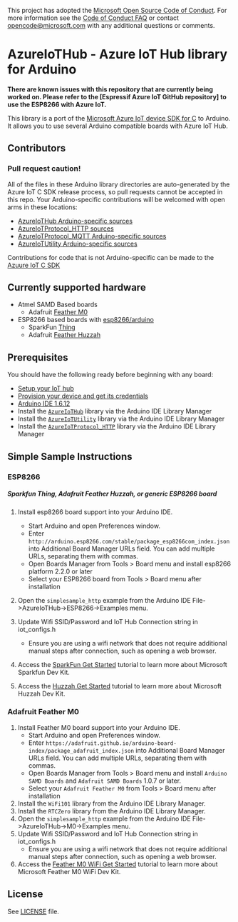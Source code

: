 This project has adopted the 
[Microsoft Open Source Code of Conduct](https://opensource.microsoft.com/codeofconduct/). 
For more information see the 
[Code of Conduct FAQ](https://opensource.microsoft.com/codeofconduct/faq/) or contact 
[opencode@microsoft.com](mailto:opencode@microsoft.com) with any additional questions or comments.

# AzureIoTHub - Azure IoT Hub library for Arduino

**There are known issues with this repository that are currently being worked on. Please refer to the [Espressif Azure IoT GitHub repository] to use the ESP8266 with Azure IoT.** 

This library is a port of the 
[Microsoft Azure IoT device SDK for C](https://github.com/Azure/azure-iot-sdks/blob/master/c/readme.md)
 to Arduino. It allows you to use several Arduino compatible boards with Azure IoT Hub.

## Contributors

### **Pull request caution!**
All of the files in these Arduino library directories are auto-generated
by the Azure IoT C SDK release process, so pull requests cannot be 
accepted in this repo. 
Your Arduino-specific contributions will be welcomed with open arms in these locations:
*  [AzureIoTHub Arduino-specific sources](https://github.com/Azure/azure-iot-pal-arduino/tree/master/build_all/base-libraries/AzureIoTHub)
*  [AzureIoTProtocol_HTTP sources](https://github.com/Azure/azure-iot-pal-arduino/tree/master/build_all/base-libraries/AzureIoTProtocol_HTTP)
*  [AzureIoTProtocol_MQTT Arduino-specific sources](https://github.com/Azure/azure-iot-pal-arduino/tree/master/build_all/base-libraries/AzureIoTProtocol_MQTT)
*  [AzureIoTUtility Arduino-specific sources](https://github.com/Azure/azure-iot-pal-arduino/tree/master/build_all/base-libraries/AzureIoTUtility)

Contributions for code that is not Arduino-specific can be made to the 
[Azuure IoT C SDK](https://github.com/azure/azure-iot-sdk-c)

## Currently supported hardware
- Atmel SAMD Based boards
  - Adafruit [Feather M0](https://www.adafruit.com/products/3010)
- ESP8266 based boards with [esp8266/arduino](https://github.com/esp8266/arduino)
  - SparkFun [Thing](https://www.sparkfun.com/products/13711)
  - Adafruit [Feather Huzzah](https://www.adafruit.com/products/2821)

## Prerequisites

You should have the following ready before beginning with any board:
-   [Setup your IoT hub](https://github.com/Azure/azure-iot-device-ecosystem/blob/master/setup_iothub.md)
-   [Provision your device and get its credentials](https://github.com/Azure/azure-iot-device-ecosystem/blob/master/setup_iothub.md#create-new-device-in-the-iot-hub-device-identity-registry)
-   [Arduino IDE 1.6.12](https://www.arduino.cc/en/Main/Software)
-   Install the [`AzureIoTHub`](https://github.com/Azure/azure-iot-arduino) library via the Arduino IDE Library Manager
-   Install the [`AzureIoTUtility`](https://github.com/Azure/azure-iot-arduino-utility) library via the Arduino IDE Library Manager
-   Install the [`AzureIoTProtocol_HTTP`](https://github.com/Azure/azure-iot-arduino-protocol-http) library via the Arduino IDE Library Manager


## Simple Sample Instructions

### ESP8266
##### Sparkfun Thing, Adafruit Feather Huzzah, or generic ESP8266 board

1. Install esp8266 board support into your Arduino IDE.
    * Start Arduino and open Preferences window.
    * Enter `http://arduino.esp8266.com/stable/package_esp8266com_index.json` into Additional Board Manager URLs field. You can add multiple URLs, separating them with commas.
    * Open Boards Manager from Tools > Board menu and install esp8266 platform 2.2.0 or later
    * Select your ESP8266 board from Tools > Board menu after installation

2. Open the `simplesample_http` example from the Arduino IDE  File->AzureIoTHub->ESP8266->Examples menu.
4. Update Wifi SSID/Password and IoT Hub Connection string in iot_configs.h
    * Ensure you are using a wifi network that does not require additional manual steps after connection, such as opening a web browser.
6. Access the [SparkFun Get Started](https://azure.microsoft.com/en-us/documentation/samples/iot-hub-c-thingdev-getstartedkit/) tutorial to learn more about Microsoft Sparkfun Dev Kit.
7. Access the [Huzzah Get Started](https://azure.microsoft.com/en-us/documentation/samples/iot-hub-c-huzzah-getstartedkit/) tutorial to learn more about Microsoft Huzzah Dev Kit.


### Adafruit Feather M0
1. Install Feather M0 board support into your Arduino IDE.
    * Start Arduino and open Preferences window.
    * Enter `https://adafruit.github.io/arduino-board-index/package_adafruit_index.json` into Additional Board Manager URLs field. You can add multiple URLs, separating them with commas.
    * Open Boards Manager from Tools > Board menu and install `Arduino SAMD Boards` and `Adafruit SAMD Boards` 1.0.7 or later.
    * Select your `Adafruit Feather M0` from Tools > Board menu after installation
2. Install the `WiFi101` library from the Arduino IDE Library Manager.
3. Install the `RTCZero` library from the Arduino IDE Library Manager.
5. Open the `simplesample_http` example from the Arduino IDE File->AzureIoTHub->M0->Examples menu.
4. Update Wifi SSID/Password and IoT Hub Connection string in iot_configs.h
    * Ensure you are using a wifi network that does not require additional manual steps after connection, such as opening a web browser.
9. Access the [Feather M0 WiFi Get Started](https://azure.microsoft.com/en-us/documentation/samples/iot-hub-c-m0wifi-getstartedkit/) tutorial to learn more about Microsoft Feather M0 WiFi Dev Kit.

## License

See [LICENSE](LICENSE) file.

[azure-certifiedforiot]:  http://azure.com/certifiedforiot
[Microsoft-Azure-Certified-Badge]: images/Microsoft-Azure-Certified-150x150.png (Microsoft Azure Certified)
